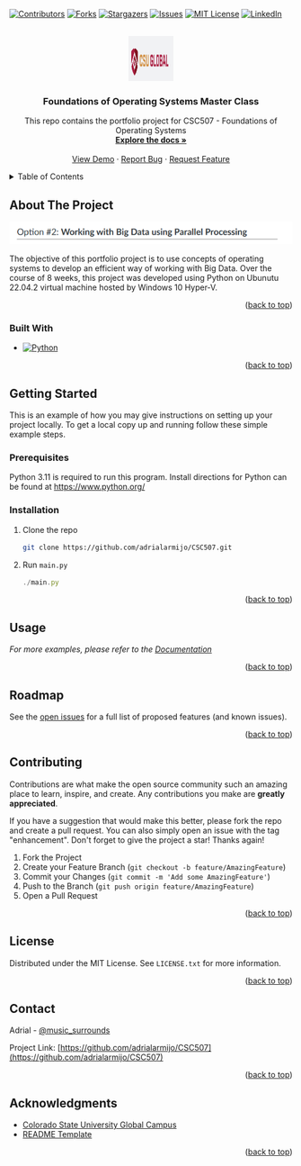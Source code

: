 <!-- Improved compatibility of back to top link: See: https://github.com/othneildrew/Best-README-Template/pull/73 -->
<a name="readme-top"></a>
<!--
*** Thanks for checking out the Best-README-Template. If you have a suggestion
*** that would make this better, please fork the repo and create a pull request
*** or simply open an issue with the tag "enhancement".
*** Don't forget to give the project a star!
*** Thanks again! Now go create something AMAZING! :D
-->



<!-- PROJECT SHIELDS -->
<!--
*** I'm using markdown "reference style" links for readability.
*** Reference links are enclosed in brackets [ ] instead of parentheses ( ).
*** See the bottom of this document for the declaration of the reference variables
*** for contributors-url, forks-url, etc. This is an optional, concise syntax you may use.
*** https://www.markdownguide.org/basic-syntax/#reference-style-links
-->
[![Contributors][contributors-shield]][contributors-url]
[![Forks][forks-shield]][forks-url]
[![Stargazers][stars-shield]][stars-url]
[![Issues][issues-shield]][issues-url]
[![MIT License][license-shield]][license-url]
[![LinkedIn][linkedin-shield]][linkedin-url]



<!-- PROJECT LOGO -->
<br />
<div align="center">
  <a href="https://github.com/adrialarmijo/CSC507">
    <img src="images/logo.png" alt="Logo" width="80" height="80">
  </a>

<h3 align="center">Foundations of Operating Systems Master Class</h3>

  <p align="center">
    This repo contains the portfolio project for CSC507 - Foundations of Operating Systems
    <br />
    <a href="https://github.com/adrialarmijo/CSC507"><strong>Explore the docs »</strong></a>
    <br />
    <br />
    <a href="https://github.com/adrialarmijo/CSC507">View Demo</a>
    ·
    <a href="https://github.com/adrialarmijo/CSC507/issues">Report Bug</a>
    ·
    <a href="https://github.com/adrialarmijo/CSC507/issues">Request Feature</a>
  </p>
</div>



<!-- TABLE OF CONTENTS -->
<details>
  <summary>Table of Contents</summary>
  <ol>
    <li>
      <a href="#about-the-project">About The Project</a>
      <ul>
        <li><a href="#built-with">Built With</a></li>
      </ul>
    </li>
    <li>
      <a href="#getting-started">Getting Started</a>
      <ul>
        <li><a href="#prerequisites">Prerequisites</a></li>
        <li><a href="#installation">Installation</a></li>
      </ul>
    </li>
    <li><a href="#usage">Usage</a></li>
    <li><a href="#roadmap">Roadmap</a></li>
    <li><a href="#contributing">Contributing</a></li>
    <li><a href="#license">License</a></li>
    <li><a href="#contact">Contact</a></li>
    <li><a href="#acknowledgments">Acknowledgments</a></li>
  </ol>
</details>



<!-- ABOUT THE PROJECT -->
## About The Project

[![Product Name Screen Shot][product-screenshot]](https://example.com)

The objective of this portfolio project is to use concepts of operating systems to develop an efficient way of working with Big Data. Over the course of 8 weeks, this project was developed using Python on Ubunutu 22.04.2 virtual machine hosted by Windows 10 Hyper-V. 

<p align="right">(<a href="#readme-top">back to top</a>)</p>



### Built With

* [![Python][Python.js]][Python-url]

<p align="right">(<a href="#readme-top">back to top</a>)</p>



<!-- GETTING STARTED -->
## Getting Started

This is an example of how you may give instructions on setting up your project locally.
To get a local copy up and running follow these simple example steps.

### Prerequisites

Python 3.11 is required to run this program. 
Install directions for Python can be found at https://www.python.org/


### Installation

1. Clone the repo
   ```sh
   git clone https://github.com/adrialarmijo/CSC507.git
   ```
2. Run `main.py`
   ```js
   ./main.py
   ```

<p align="right">(<a href="#readme-top">back to top</a>)</p>



<!-- USAGE EXAMPLES -->
## Usage

_For more examples, please refer to the [Documentation](https://example.com)_

<p align="right">(<a href="#readme-top">back to top</a>)</p>



<!-- ROADMAP -->
## Roadmap

See the [open issues](https://github.com/adrialarmijo/CSC507/issues) for a full list of proposed features (and known issues).

<p align="right">(<a href="#readme-top">back to top</a>)</p>



<!-- CONTRIBUTING -->
## Contributing

Contributions are what make the open source community such an amazing place to learn, inspire, and create. Any contributions you make are **greatly appreciated**.

If you have a suggestion that would make this better, please fork the repo and create a pull request. You can also simply open an issue with the tag "enhancement".
Don't forget to give the project a star! Thanks again!

1. Fork the Project
2. Create your Feature Branch (`git checkout -b feature/AmazingFeature`)
3. Commit your Changes (`git commit -m 'Add some AmazingFeature'`)
4. Push to the Branch (`git push origin feature/AmazingFeature`)
5. Open a Pull Request

<p align="right">(<a href="#readme-top">back to top</a>)</p>



<!-- LICENSE -->
## License

Distributed under the MIT License. See `LICENSE.txt` for more information.

<p align="right">(<a href="#readme-top">back to top</a>)</p>



<!-- CONTACT -->
## Contact

Adrial - [@music_surrounds](https://twitter.com/music_surrounds)

Project Link: [https://github.com/adrialarmijo/CSC507](https://github.com/adrialarmijo/CSC507)

<p align="right">(<a href="#readme-top">back to top</a>)</p>



<!-- ACKNOWLEDGMENTS -->
## Acknowledgments

* [Colorado State University Global Campus](https://csuglobal.edu/)
* [README Template](https://github.com/othneildrew/Best-README-Template)


<p align="right">(<a href="#readme-top">back to top</a>)</p>



<!-- MARKDOWN LINKS & IMAGES -->
<!-- https://www.markdownguide.org/basic-syntax/#reference-style-links -->
[contributors-shield]: https://img.shields.io/github/contributors/adrialarmijo/CSC507.svg?style=for-the-badge
[contributors-url]: https://github.com/adrialarmijo/CSC507/graphs/contributors
[forks-shield]: https://img.shields.io/github/forks/adrialarmijo/CSC507.svg?style=for-the-badge
[forks-url]: https://github.com/adrialarmijo/CSC507/network/members
[stars-shield]: https://img.shields.io/github/stars/adrialarmijo/CSC507.svg?style=for-the-badge
[stars-url]: https://github.com/adrialarmijo/CSC507/stargazers
[issues-shield]: https://img.shields.io/github/issues/adrialarmijo/CSC507.svg?style=for-the-badge
[issues-url]: https://github.com/adrialarmijo/CSC507/issues
[license-shield]: https://img.shields.io/github/license/adrialarmijo/CSC507.svg?style=for-the-badge
[license-url]: https://github.com/adrialarmijo/CSC507/blob/master/LICENSE.txt
[linkedin-shield]: https://img.shields.io/badge/-LinkedIn-black.svg?style=for-the-badge&logo=linkedin&colorB=555
[linkedin-url]: https://linkedin.com/in/adrial-armijo
[product-screenshot]: images/screenshot.png
[Python.js]: https://img.shields.io/badge/python-Python%203.11-blue
[Python-url]: https://www.python.org/

